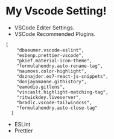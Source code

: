# My Vscode Setting!

- VSCode Editer Settings.
- VSCode Recommended Plugins.

```
[
    "dbaeumer.vscode-eslint",
    "esbenp.prettier-vscode",
    "pkief.material-icon-theme",
    "formulahendry.auto-rename-tag",
    "naumovs.color-highlight",
    "dsznajder.es7-react-js-snippets",
    "donjayamanne.githistory",
    "eamodio.gitlens",
    "vincaslt.highlight-matching-tag",
    "ritwickdey.liveserver",
    "bradlc.vscode-tailwindcss",
    "formulahendry.auto-close-tag"
  ]
```

- ESLint
- Prettier
